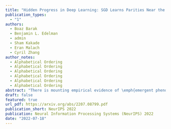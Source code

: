```yaml
---
title: "Hidden Progress in Deep Learning: SGD Learns Parities Near the Computational Limit"
publication_types:
  - "1"
authors:
  - Boaz Barak
  - Benjamin L. Edelman
  - admin
  - Sham Kakade
  - Eran Malach
  - Cyril Zhang
author_notes:
  - Alphabetical Ordering
  - Alphabetical Ordering
  - Alphabetical Ordering
  - Alphabetical Ordering
  - Alphabetical Ordering
  - Alphabetical Ordering
abstract: "There is mounting empirical evidence of \emph{emergent phenomena} in the capabilities of deep learning methods as we scale up datasets, model sizes, and training times. While there are some accounts of how these resources modulate statistical capacity, far less is known about their effect on the \emph{computational} problem of model training. This work conducts such an exploration through the lens of learning $k$-sparse parities of $n$ bits, a canonical family of problems which pose theoretical computational barriers. In this setting, we find that neural networks exhibit surprising phase transitions when scaling up dataset size and running time. In particular, we demonstrate empirically that with standard training, a variety of architectures learn sparse parities with $n^{O(k)}$ examples, with loss (and error) curves abruptly dropping after $n^{O(k)}$ iterations. These positive results nearly match known SQ lower bounds, even without an explicit sparsity-promoting prior. We elucidate the mechanisms of these phenomena with a theoretical analysis: we find that the phase transition in performance is \emph{not} due to SGD ``stumbling in the dark'' until it finds the hidden set of features (a natural algorithm which also runs in $n^{O(k)}$ time); instead, we show that SGD gradually amplifies a \emph{Fourier gap} in the population gradient."
draft: false
featured: true
url_pdf: https://arxiv.org/abs/2207.08799.pdf
publication_short: NeurIPS 2022
publication: Neural Information Processing Systems (NeurIPS) 2022
date: "2022-07-18"
---
```

